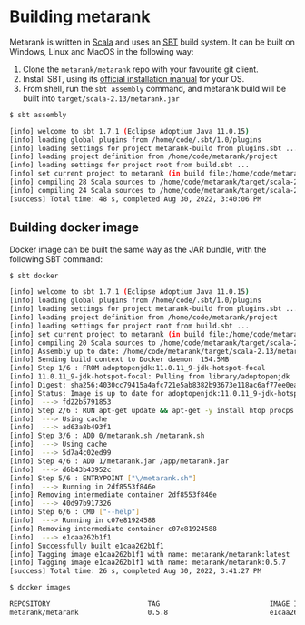 # Building metarank

Metarank is written in [Scala](https://www.scala-lang.org) and uses an [SBT](https://www.scala-sbt.org) build system.
It can be built on Windows, Linux and MacOS in the following way:
1. Clone the `metarank/metarank` repo with your favourite git client.
2. Install SBT, using its [official installation manual](https://www.scala-sbt.org/download.html) for your OS.
3. From shell, run the `sbt assembly` command, and metarank build will be built into `target/scala-2.13/metarank.jar`

```bash
$ sbt assembly

[info] welcome to sbt 1.7.1 (Eclipse Adoptium Java 11.0.15)
[info] loading global plugins from /home/code/.sbt/1.0/plugins
[info] loading settings for project metarank-build from plugins.sbt ...
[info] loading project definition from /home/code/metarank/project
[info] loading settings for project root from build.sbt ...
[info] set current project to metarank (in build file:/home/code/metarank/)
[info] compiling 28 Scala sources to /home/code/metarank/target/scala-2.13/classes ...
[info] compiling 24 Scala sources to /home/code/metarank/target/scala-2.13/classes ...
[success] Total time: 48 s, completed Aug 30, 2022, 3:40:06 PM

```

## Building docker image

Docker image can be built the same way as the JAR bundle, with the following SBT command:
```bash
$ sbt docker

[info] welcome to sbt 1.7.1 (Eclipse Adoptium Java 11.0.15)
[info] loading global plugins from /home/code/.sbt/1.0/plugins
[info] loading settings for project metarank-build from plugins.sbt ...
[info] loading project definition from /home/code/metarank/project
[info] loading settings for project root from build.sbt ...
[info] set current project to metarank (in build file:/home/code/metarank/)
[info] compiling 20 Scala sources to /home/code/metarank/target/scala-2.13/classes ...
[info] Assembly up to date: /home/code/metarank/target/scala-2.13/metarank.jar
[info] Sending build context to Docker daemon  154.5MB
[info] Step 1/6 : FROM adoptopenjdk:11.0.11_9-jdk-hotspot-focal
[info] 11.0.11_9-jdk-hotspot-focal: Pulling from library/adoptopenjdk
[info] Digest: sha256:4030cc79415a4afc721e5ab8382b93673e118ac6af77ee0eaa02d0a666b88758
[info] Status: Image is up to date for adoptopenjdk:11.0.11_9-jdk-hotspot-focal
[info]  ---> fd22b5791853
[info] Step 2/6 : RUN apt-get update && apt-get -y install htop procps curl inetutils-ping libgomp1
[info]  ---> Using cache
[info]  ---> ad63a8b493f1
[info] Step 3/6 : ADD 0/metarank.sh /metarank.sh
[info]  ---> Using cache
[info]  ---> 5d7a4c02ed99
[info] Step 4/6 : ADD 1/metarank.jar /app/metarank.jar
[info]  ---> d6b43b43952c
[info] Step 5/6 : ENTRYPOINT ["\/metarank.sh"]
[info]  ---> Running in 2df8553f846e
[info] Removing intermediate container 2df8553f846e
[info]  ---> 40d97b917326
[info] Step 6/6 : CMD ["--help"]
[info]  ---> Running in c07e81924588
[info] Removing intermediate container c07e81924588
[info]  ---> e1caa262b1f1
[info] Successfully built e1caa262b1f1
[info] Tagging image e1caa262b1f1 with name: metarank/metarank:latest
[info] Tagging image e1caa262b1f1 with name: metarank/metarank:0.5.7
[success] Total time: 26 s, completed Aug 30, 2022, 3:41:27 PM

$ docker images

REPOSITORY                        TAG                           IMAGE ID       CREATED          SIZE
metarank/metarank                 0.5.8                         e1caa262b1f1   45 seconds ago   632MB

```